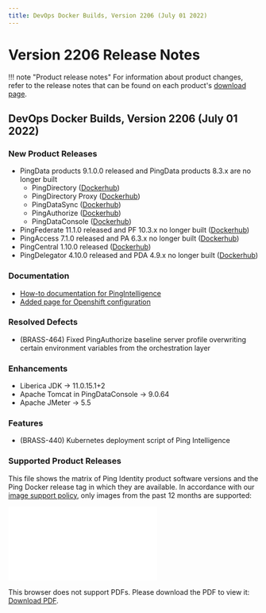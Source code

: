 ```yaml
---
title: DevOps Docker Builds, Version 2206 (July 01 2022)
---
```


# Version 2206 Release Notes

!!! note "Product release notes"
    For information about product changes, refer to the release notes that can be found on each product's [download page](https://www.pingidentity.com/en/resources/downloads.html).

## DevOps Docker Builds, Version 2206 (July 01 2022)


### New Product Releases
- PingData products 9.1.0.0 released and PingData products 8.3.x are no longer built
    - PingDirectory ([Dockerhub](https://hub.docker.com/r/pingidentity/pingdirectory))
    - PingDirectory Proxy ([Dockerhub](https://hub.docker.com/r/pingidentity/pingdirectoryproxy))
    - PingDataSync ([Dockerhub](https://hub.docker.com/r/pingidentity/pingdatasync))
    - PingAuthorize ([Dockerhub](https://hub.docker.com/r/pingidentity/pingauthorize))
    - PingDataConsole ([Dockerhub](https://hub.docker.com/r/pingidentity/pingdataconsole))
- PingFederate 11.1.0 released and PF 10.3.x no longer built  ([Dockerhub](https://hub.docker.com/r/pingidentity/pingfederate))
- PingAccess 7.1.0 released and PA 6.3.x no longer built  ([Dockerhub](https://hub.docker.com/r/pingidentity/pingaccess))
- PingCentral 1.10.0 released  ([Dockerhub](https://hub.docker.com/r/pingidentity/pingcentral))
- PingDelegator 4.10.0 released and PDA 4.9.x no longer built  ([Dockerhub](https://hub.docker.com/r/pingidentity/pingdelegator))

### Documentation
- [How-to documentation for PingIntelligence](https://devops.pingidentity.com/deployment/deployK8sPi/)
- [Added page for Openshift configuration](https://helm.pingidentity.com/config/openshift/)
### Resolved Defects
- (BRASS-464) Fixed PingAuthorize baseline server profile overwriting certain environment variables from the orchestration layer

### Enhancements
- Liberica JDK -> 11.0.15.1+2
- Apache Tomcat in PingDataConsole -> 9.0.64
- Apache JMeter -> 5.5

### Features
- (BRASS-440) Kubernetes deployment script of Ping Intelligence

### Supported Product Releases

This file shows the matrix of Ping Identity product software versions and the Ping Docker release tag in which they are available.  In accordance with our [image support policy](../docker-images/imageSupport.md), only images from the past 12 months are supported:

<object data="../../images/productVersionsAndImageTags.pdf" type="application/pdf" width="100%" height="1000px">
    <embed src="../../images/productVersionsAndImageTags.pdf">
        <p>This browser does not support PDFs. Please download the PDF to view it: <a href="../../images/productVersionsAndImageTags.pdf">Download PDF</a>.</p>
    </embed>
</object>
